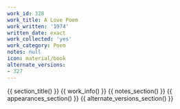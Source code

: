 ```yaml
---
work_id: 328
work_title: A Love Poem
work_written: '1974'
written_date: exact
work_collected: 'yes'
work_category: Poem
notes: null
icon: material/book
alternate_versions:
- 327
---
```


{{ section_title() }}
{{ work_info() }}
{{ notes_section() }}
{{ appearances_section() }}
{{ alternate_versions_section() }}